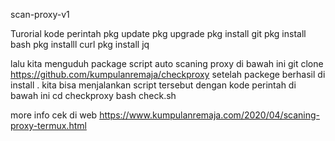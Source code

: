 scan-proxy-v1


Turorial kode perintah
pkg update
pkg upgrade
pkg install git
pkg install bash
pkg installl curl
pkg install jq 

lalu kita menguduh package script auto scaning proxy di bawah ini
git clone https://github.com/kumpulanremaja/checkproxy
setelah packege berhasil di install . kita bisa menjalankan script tersebut dengan kode perintah di bawah ini
cd checkproxy
bash check.sh


more info cek di web https://www.kumpulanremaja.com/2020/04/scaning-proxy-termux.html
